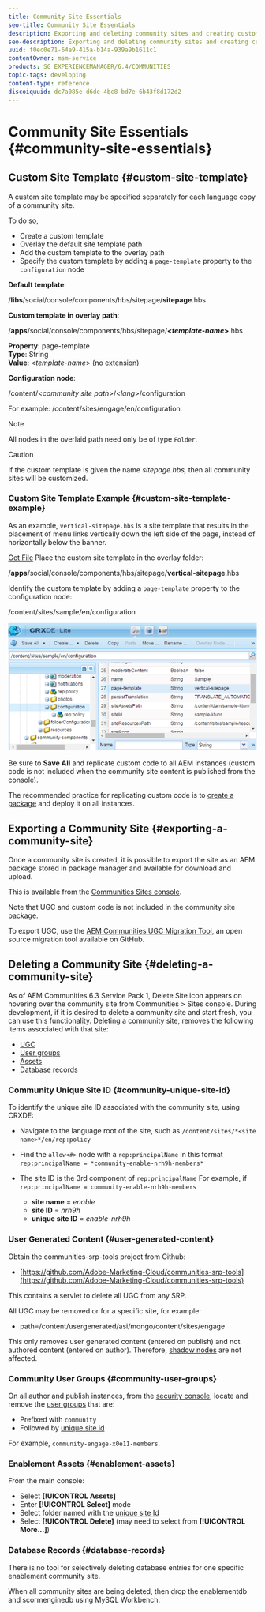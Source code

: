 ```yaml
---
title: Community Site Essentials
seo-title: Community Site Essentials
description: Exporting and deleting community sites and creating custom site templates
seo-description: Exporting and deleting community sites and creating custom site templates
uuid: f0ec0e71-64e9-415a-b14a-939a9b1611c1
contentOwner: msm-service
products: SG_EXPERIENCEMANAGER/6.4/COMMUNITIES
topic-tags: developing
content-type: reference
discoiquuid: dc7a085e-d6de-4bc8-bd7e-6b43f8d172d2
---
```


# Community Site Essentials {#community-site-essentials}

## Custom Site Template {#custom-site-template}

A custom site template may be specified separately for each language copy of a community site.

To do so,

* Create a custom template
* Overlay the default site template path
* Add the custom template to the overlay path
* Specify the custom template by adding a `page-template` property to the `configuration` node

**Default template**:

/**libs**/social/console/components/hbs/sitepage/**sitepage**.hbs

**Custom template in overlay path**:

/**apps**/social/console/components/hbs/sitepage/**&lt;*template-name*&gt;**.hbs

**Property**: page-template  
**Type**: String  
**Value**: &lt;*template-name*&gt; (no extension)

**Configuration node**:

/content/&lt;*community site path*&gt;/&lt;*lang*&gt;/configuration

For example: /content/sites/engage/en/configuration

>[!NOTE]
>
>All nodes in the overlaid path need only be of type `Folder`.

>[!CAUTION]
>
>If the custom template is given the name *sitepage.hbs,* then all community sites will be customized.

### Custom Site Template Example {#custom-site-template-example}

As an example, `vertical-sitepage.hbs` is a site template that results in the placement of menu links vertically down the left side of the page, instead of horizontally below the banner.

[Get File](assets/vertical-sitepage.hbs)
Place the custom site template in the overlay folder:

/**apps**/social/console/components/hbs/sitepage/**vertical-sitepage**.hbs

Identify the custom template by adding a `page-template` property to the configuration node:

/content/sites/sample/en/configuration

![chlimage_1-80](assets/chlimage_1-80.png)

Be sure to **Save All** and replicate custom code to all AEM instances (custom code is not included when the community site content is published from the console).

The recommended practice for replicating custom code is to [create a package](../../help/sites-administering/package-manager.md#creating-a-new-package) and deploy it on all instances.

## Exporting a Community Site {#exporting-a-community-site}

Once a community site is created, it is possible to export the site as an AEM package stored in package manager and available for download and upload.

This is available from the [Communities Sites console](sites-console.md#exporting-the-site).

Note that UGC and custom code is not included in the community site package.

To export UGC, use the [AEM Communities UGC Migration Tool](https://github.com/Adobe-Marketing-Cloud/communities-ugc-migration), an open source migration tool available on GitHub.

## Deleting a Community Site {#deleting-a-community-site}

As of AEM Communities 6.3 Service Pack 1, Delete Site icon appears on hovering over the community site from Communities &gt; Sites console. During development, if it is desired to delete a community site and start fresh, you can use this functionality. Deleting a community site, removes the following items associated with that site:

* [UGC](#user-generated-content)
* [User groups](#community-user-groups)
* [Assets](#enablement-assets)
* [Database records](#database-records)

### Community Unique Site ID {#community-unique-site-id}

To identify the unique site ID associated with the community site, using CRXDE:

* Navigate to the language root of the site, such as `/content/sites/*<site name>*/en/rep:policy`

* Find the `allow<#>` node with a `rep:principalName` in this format `rep:principalName = *community-enable-nrh9h-members*`

* The site ID is the 3rd component of `rep:principalName`
  For example, if `rep:principalName = community-enable-nrh9h-members`

    * **site name** = *enable*
    * **site ID** = *nrh9h*
    * **unique site ID** = *enable-nrh9h*

### User Generated Content {#user-generated-content}

Obtain the communities-srp-tools project from Github:

* [https://github.com/Adobe-Marketing-Cloud/communities-srp-tools](https://github.com/Adobe-Marketing-Cloud/communities-srp-tools)

This contains a servlet to delete all UGC from any SRP.

All UGC may be removed or for a specific site, for example:

* path=/content/usergenerated/asi/mongo/content/sites/engage

This only removes user generated content (entered on publish) and not authored content (entered on author). Therefore, [shadow nodes](srp.md#shadownodes) are not affected.

### Community User Groups {#community-user-groups}

On all author and publish instances, from the [security console](../../help/sites-administering/security.md), locate and remove the [user groups](users.md) that are:

* Prefixed with `community`
* Followed by [unique site id](#community-unique-site-id)

For example, `community-engage-x0e11-members`.

### Enablement Assets {#enablement-assets}

From the main console:

* Select **[!UICONTROL Assets]**
* Enter **[!UICONTROL Select]** mode
* Select folder named with the [unique site Id](#community-unique-site-id)
* Select **[!UICONTROL Delete]** (may need to select from **[!UICONTROL More...]**)

### Database Records {#database-records}

There is no tool for selectively deleting database entries for one specific enablement community site.

When all community sites are being deleted, then drop the enablementdb and scormenginedb using MySQL Workbench.
